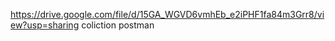 https://drive.google.com/file/d/15GA_WGVD6vmhEb_e2iPHF1fa84m3Grr8/view?usp=sharing
coliction postman
